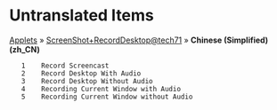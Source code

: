 # Untranslated Items
[Applets](../../../README.md) &#187; [ScreenShot+RecordDesktop@tech71](../README.md) &#187; **Chinese (Simplified) (zh_CN)**

       1	Record Screencast
       2	Record Desktop With Audio
       3	Record Desktop Without Audio
       4	Recording Current Window with Audio
       5	Recording Current Window without Audio
